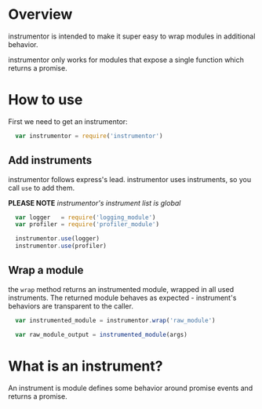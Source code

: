 Overview
========

instrumentor is intended to make it super easy to wrap modules in additional behavior.

instrumentor only works for modules that expose a single function which returns a promise.

How to use
==========

First we need to get an instrumentor:

```javascript
  var instrumentor = require('instrumentor')
```

Add instruments
---------------

instrumentor follows express's lead. instrumentor uses instruments, so you call `use` to add
them. 

__PLEASE NOTE__ _instrumentor's instrument list is global_

```javascript
  var logger   = require('logging_module')
  var profiler = require('profiler_module')

  instrumentor.use(logger)
  instrumentor.use(profiler)
```

Wrap a module
-------------

the `wrap` method returns an instrumented module, wrapped in all used instruments. The returned
module behaves as expected - instrument's behaviors are transparent to the caller.

```javascript
  var instrumented_module = instrumentor.wrap('raw_module')

  var raw_module_output = instrumented_module(args)
```

What is an instrument?
======================

An instrument is module defines some behavior around promise events and returns a promise.